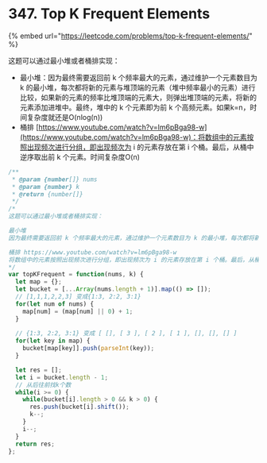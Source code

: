 # 347. Top K Frequent Elements

{% embed url="https://leetcode.com/problems/top-k-frequent-elements/" %}

这题可以通过最小堆或者桶排实现：

* 最小堆：因为最终需要返回前 k 个频率最大的元素，通过维护一个元素数目为 k 的最小堆，每次都将新的元素与堆顶端的元素（堆中频率最小的元素）进行比较，如果新的元素的频率比堆顶端的元素大，则弹出堆顶端的元素，将新的元素添加进堆中。最终，堆中的 k 个元素即为前 k 个高频元素。如果k=n，时间复杂度就还是O\(nlog\(n\)\)
* 桶排 [https://www.youtube.com/watch?v=lm6pBga98-w](https://www.youtube.com/watch?v=lm6pBga98-w)：将数组中的元素按照出现频次进行分组，即出现频次为 i 的元素存放在第 i 个桶。最后，从桶中逆序取出前 k 个元素。时间复杂度O\(n\)

```javascript
/**
 * @param {number[]} nums
 * @param {number} k
 * @return {number[]}
 */
/*
这题可以通过最小堆或者桶排实现：

最小堆
因为最终需要返回前 k 个频率最大的元素，通过维护一个元素数目为 k 的最小堆，每次都将新的元素与堆顶端的元素（堆中频率最小的元素）进行比较，如果新的元素的频率比堆顶端的元素大，则弹出堆顶端的元素，将新的元素添加进堆中。最终，堆中的 k 个元素即为前 k 个高频元素。如果k=n，时间复杂度就还是O(nlog(n))

桶排 https://www.youtube.com/watch?v=lm6pBga98-w
将数组中的元素按照出现频次进行分组，即出现频次为 i 的元素存放在第 i 个桶。最后，从桶中逆序取出前 k 个元素。时间复杂度O(n)
*/
var topKFrequent = function(nums, k) {
  let map = {};
  let bucket = [...Array(nums.length + 1)].map(() => []);
  // [1,1,1,2,2,3] 变成{1:3, 2:2, 3:1}
  for(let num of nums) {
    map[num] = (map[num] || 0) + 1;
  }
  
  // {1:3, 2:2, 3:1} 变成 [ [], [ 3 ], [ 2 ], [ 1 ], [], [], [] ]
  for(let key in map) {
    bucket[map[key]].push(parseInt(key));
  }

  let res = [];
  let i = bucket.length - 1;
  // 从后往前找k个数
  while(i >= 0) {
    while(bucket[i].length > 0 && k > 0) {
      res.push(bucket[i].shift());
      k--;
    }
    i--;
  }
  return res;
};
```



